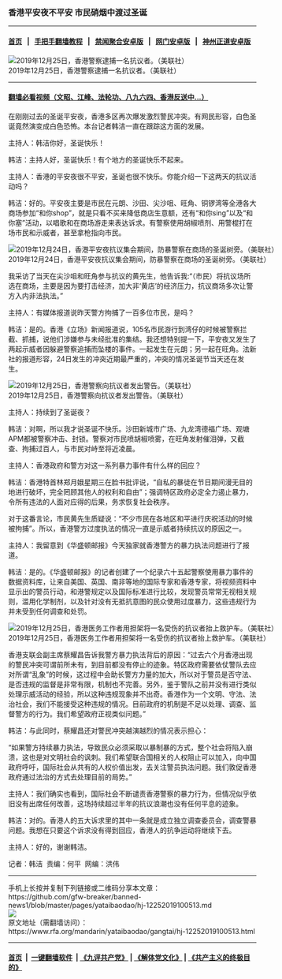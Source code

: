 ### 香港平安夜不平安  市民硝烟中渡过圣诞
------------------------

#### [首页](https://github.com/gfw-breaker/banned-news1/blob/master/README.md) &nbsp;&nbsp;|&nbsp;&nbsp; [手把手翻墙教程](https://github.com/gfw-breaker/guides/wiki) &nbsp;&nbsp;|&nbsp;&nbsp; [禁闻聚合安卓版](https://github.com/gfw-breaker/bn-android) &nbsp;&nbsp;|&nbsp;&nbsp; [网门安卓版](https://github.com/oGate2/oGate) &nbsp;&nbsp;|&nbsp;&nbsp; [神州正道安卓版](https://github.com/SzzdOgate/update) 



<div id="headerimg">
 <img alt="2019年12月25日，香港警察逮捕一名抗议者。（美联社）" src="https://www.rfa.org/mandarin/yataibaodao/gangtai/hj-12252019100513.html/yt1225.jpg/@@images/be51d2e3-3a15-417f-bdf7-d340cad494a1.jpeg" title="2019年12月25日，香港警察逮捕一名抗议者。（美联社）"/>
 <div id="headerimgcontents">
  <div id="headerimgcaption">
   <span>
    2019年12月25日，香港警察逮捕一名抗议者。（美联社）
   </span>
   <!-- zoomattribute -->
  </div>
  <!-- headerimgcaption -->
 </div>
 <!-- headerimagecontents -->
</div>

<hr/>


#### [翻墙必看视频（文昭、江峰、法轮功、八九六四、香港反送中...）](https://github.com/gfw-breaker/banned-news/blob/master/pages/link3.md)

<div id="storytext">
 <div>
  <div class="slot_header">
  </div>
 </div>
 <p>
  在刚刚过去的圣诞平安夜，香港多区再次爆发激烈警民冲突。有网民形容，白色圣诞竟然演变成白色恐怖。本台记者韩洁一直在跟踪这方面的发展。
 </p>
 <p>
 </p>
 <p>
 </p>
 <p>
  主持人：韩洁你好，圣诞快乐！
 </p>
 <p>
  韩洁：主持人好，圣诞快乐！有个地方的圣诞快乐不起来。
 </p>
 <p>
  主持人：香港的平安夜很不平安，圣诞也很不快乐。你能介绍一下这两天的抗议活动吗？
 </p>
 <p>
  韩洁：好的。平安夜主要是市民在元朗、沙田、尖沙咀、旺角、铜锣湾等全港各大商场参加“和你shop”，就是只看不买来降低商店生意额，还有“和你sing”以及“和你塞”活动，以唱歌和在商场游走来表达诉求。有警察使用胡椒喷剂、用警棍打在场市民和示威者，甚至拿枪指向市民。
 </p>
 <p>
  <div class="image-inline captioned" style="width:622px;">
   <div style="width:622px;">
    <img alt="2019年12月24日，香港平安夜抗议集会期间，防暴警察在商场的圣诞树旁。（美联社）" src="https://www.rfa.org/mandarin/yataibaodao/gangtai/hj-12252019100513.html/yt1225z.jpg" title="2019年12月24日，香港平安夜抗议集会期间，防暴警察在商场的圣诞树旁。（美联社）"/>
   </div>
   <div class="image-caption">
    <span style="width:622px;">
     2019年12月24日，香港平安夜抗议集会期间，防暴警察在商场的圣诞树旁。（美联社）
    </span>
    <span class="copyright">
    </span>
   </div>
  </div>
 </p>
 <p>
  我采访了当天在尖沙咀和旺角参与抗议的黄先生，他告诉我:“（市民）将抗议场所选在商场，主要是因为要打击经济，加大非‘黄店’的经济压力，抗议商场多次让警方入内非法执法。”
 </p>
 <p>
  主持人：有媒体报道说昨天警方拘捕了一百多位市民，是吗？
 </p>
 <p>
  韩洁：是的。香港《立场》新闻报道说，105名市民游行到湾仔的时候被警察拦截、抓捕，说他们涉嫌参与未经批准的集结。我还想特别提一下，平安夜又发生了两起示威者因躲避警察追捕而坠楼的事件。一起发生在元朗；另一起在旺角。法新社的报道形容，24日发生的冲突近期最严重的，冲突的情况圣诞节当天还在发生。
 </p>
 <p>
  <div class="image-inline captioned" style="width:680px;">
   <div style="width:680px;">
    <img alt="2019年12月25日，香港警察向抗议者发出警告。（美联社）" src="https://www.rfa.org/mandarin/yataibaodao/gangtai/hj-12252019100513.html/yt1225a.jpg" title="2019年12月25日，香港警察向抗议者发出警告。（美联社）"/>
   </div>
   <div class="image-caption">
    <span style="width:680px;">
     2019年12月25日，香港警察向抗议者发出警告。（美联社）
    </span>
    <span class="copyright">
    </span>
   </div>
  </div>
 </p>
 <p>
  主持人：持续到了圣诞夜？
 </p>
 <p>
  韩洁：对啊，所以我才说圣诞不快乐。沙田新城市广场、九龙湾德福广场、观塘APM都被警察冲击、封锁。警察对市民喷胡椒喷雾，在旺角发射催泪弹，又截查、拘捕过百人，与市民对峙至将近凌晨。
 </p>
 <p>
  主持人：香港政府和警方对这一系列暴力事件有什么样的回应？
 </p>
 <p>
  韩洁：香港特首林郑月娥星期三在脸书批评说，“自私的暴徒在节日期间漫无目的地进行破坏，完全罔顾其他人的权利和自由”；强调特区政府必定全力遏止暴力，令所有违法的人面对应得的后果，务求恢复社会秩序。
 </p>
 <p>
  对于这番言论，市民黄先生质疑说：“不少市民在各地区和平进行庆祝活动的时候被拘捕”。所以，香港警方过度执法的情况一直是示威者持续抗议的原因之一。
 </p>
 <p>
  主持人：我留意到《华盛顿邮报》今天独家就香港警方的暴力执法问题进行了报道。
 </p>
 <p>
  韩洁：是的。《华盛顿邮报》的记者创建了一个纪录六十五起警察使用暴力事件的数据资料库，让来自美国、英国、南非等地的国际专家和香港专家，将视频资料中显示出的警员行动，和港警规定以及国际标准进行比较，发现警员常常无视相关规则，滥用化学制剂，以及针对没有无抵抗意图的民众使用过度暴力，这些违规行为并未受到任何调查和处罚。
 </p>
 <p>
  <div class="image-inline captioned" style="width:680px;">
   <div style="width:680px;">
    <img alt="2019年12月25日，香港医务工作者用担架将一名受伤的抗议者抬上救护车。（美联社）" src="https://www.rfa.org/mandarin/yataibaodao/gangtai/hj-12252019100513.html/yt1225b.jpg" title="2019年12月25日，香港医务工作者用担架将一名受伤的抗议者抬上救护车。（美联社）"/>
   </div>
   <div class="image-caption">
    <span style="width:680px;">
     2019年12月25日，香港医务工作者用担架将一名受伤的抗议者抬上救护车。（美联社）
    </span>
    <span class="copyright">
    </span>
   </div>
  </div>
 </p>
 <p>
  香港支联会副主席蔡耀昌告诉我警方暴力执法背后的原因：“过去六个月香港出现的警民冲突可谓前所未有，到目前都没有停止的迹象。特区政府需要依仗警队去应对所谓“乱象”的时候，这过程中会助长警方力量的加大，所以对于警员是否守法、是否违规的监督是非常有限，机制也不完善。另外，鉴于警队之前并没有进行类似处理示威活动的经验，所以这种违规现象并不出奇。香港作为一个文明、守法、法治社会，我们不能接受这种违规的情况。目前政府的机制是不足以处理、调查、监督警方的行为。我们希望政府正视类似问题。”
 </p>
 <p>
  韩洁：与此同时，蔡耀昌还对警民冲突越演越烈的情况表示担心：
 </p>
 <p>
  “如果警方持续暴力执法，导致民众必须采取以暴制暴的方式，整个社会将陷入崩溃，这也是对文明社会的讽刺。我们希望联合国相关的人权阻止可以加入，向中国政府呼吁，国际社会从共有的人权价值出发，去关注警员执法问题。我们敦促香港政府通过法治的方式去处理目前的局势。”
 </p>
 <p>
  主持人：我们确实也看到，国际社会不断谴责香港警察的暴力行为，但情况似乎依旧没有出席任何改善，这场持续超过半年的抗议浪潮也没有任何平息的迹象。
 </p>
 <p>
  韩洁：对的。香港人的五大诉求里的其中一条就是成立独立调查委员会，调查警暴问题。我想在只要这个诉求没有得到回应，香港人的抗争运动将继续下去。
 </p>
 <p>
  主持人：好的，谢谢韩洁。
 </p>
 <p>
 </p>
 <p>
  记者：韩洁  责编：何平  网编：洪伟
 </p>
</div>

<hr/>
手机上长按并复制下列链接或二维码分享本文章：<br/>
https://github.com/gfw-breaker/banned-news1/blob/master/pages/yataibaodao/hj-12252019100513.md <br/>
<a href='https://github.com/gfw-breaker/banned-news1/blob/master/pages/yataibaodao/hj-12252019100513.md'><img src='https://github.com/gfw-breaker/banned-news1/blob/master/pages/yataibaodao/hj-12252019100513.md.png'/></a> <br/>
原文地址（需翻墙访问）：https://www.rfa.org/mandarin/yataibaodao/gangtai/hj-12252019100513.html


------------------------
#### [首页](https://github.com/gfw-breaker/banned-news1/blob/master/README.md) &nbsp;|&nbsp; [一键翻墙软件](https://github.com/gfw-breaker/nogfw/blob/master/README.md) &nbsp;| [《九评共产党》](https://github.com/gfw-breaker/9ping.md/blob/master/README.md#九评之一评共产党是什么) | [《解体党文化》](https://github.com/gfw-breaker/jtdwh.md/blob/master/README.md) | [《共产主义的终极目的》](https://github.com/gfw-breaker/gczydzjmd.md/blob/master/README.md)


<img src='http://gfw-breaker.win/banned-news/pages/yataibaodao/hj-12252019100513.md' width='0px' height='0px'/>
